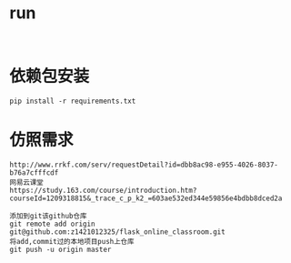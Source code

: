
# run
```angular2


```









# 依赖包安装
```
pip install -r requirements.txt
```

# 仿照需求
```url
http://www.rrkf.com/serv/requestDetail?id=dbb8ac98-e955-4026-8037-b76a7cfffcdf
网易云课堂
https://study.163.com/course/introduction.htm?courseId=1209318815&_trace_c_p_k2_=603ae532ed344e59856e4bdbb8dced2a
```










```angular2
添加到git该github仓库 
git remote add origin git@github.com:z1421012325/flask_online_classroom.git
将add,commit过的本地项目push上仓库
git push -u origin master
```
